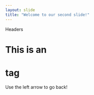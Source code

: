 ```yaml
---
layout: slide
title: "Welcome to our second slide!"
---
```

Headers
# This is an <h1> tag
Use the left arrow to go back!
